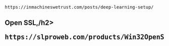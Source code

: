 <pre>
https://inmachineswetrust.com/posts/deep-learning-setup/
</pre>


<h2>Open SSL,/h2>

<pre>
https://slproweb.com/products/Win32OpenSSL.html
</pre>
